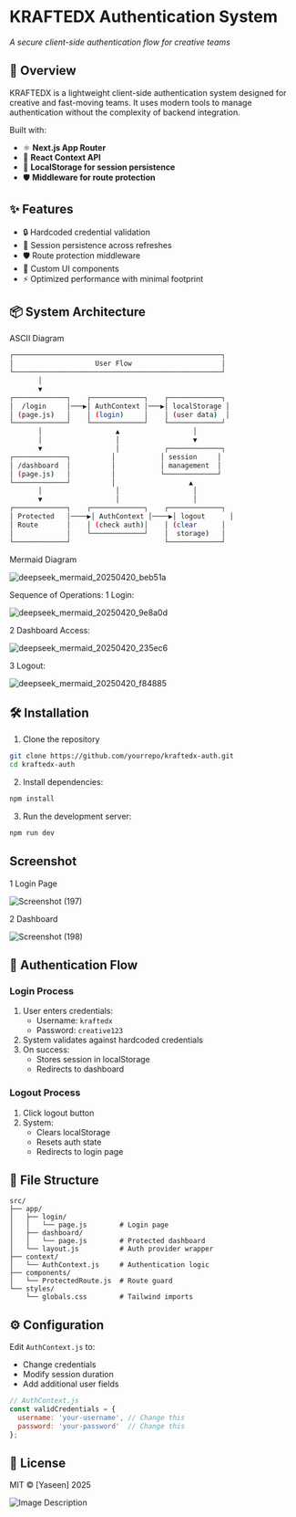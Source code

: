 # KRAFTEDX Authentication System

*A secure client-side authentication flow for creative teams*

## 📌 Overview

KRAFTEDX is a lightweight client-side authentication system designed for creative and fast-moving teams. It uses modern tools to manage authentication without the complexity of backend integration.

Built with:

- ⚛️ **Next.js App Router**
- 🔁 **React Context API**
- 💾 **LocalStorage for session persistence**
- 🛡️ **Middleware for route protection**

## ✨ Features

- 🔒 Hardcoded credential validation  
- 🔄 Session persistence across refreshes  
- 🛡️ Route protection middleware  
- 🎨 Custom UI components  
- ⚡ Optimized performance with minimal footprint

## 📦 System Architecture

ASCII Diagram

```bash
┌───────────────────────────────────────────────────┐
│                    User Flow                      │
└───────────────────────────────────────────────────┘
       │
       ▼
┌─────────────┐    ┌─────────────┐    ┌─────────────┐
│  /login     │───▶│ AuthContext │───▶│ localStorage │
│ (page.js)   │    │ (login)     │    │ (user data)  │
└─────────────┘    └─────────────┘    └─────────────┘
       │                  ▲                  │
       │                  │                  ▼
       ▼                  │           ┌─────────────┐
┌─────────────┐          │           │ session     │
│ /dashboard  │          │           │ management  │
│ (page.js)   │          │           └─────────────┘
└─────────────┘          │                  ▲
       │                  │                  │
       ▼                  │                  │
┌─────────────┐    ┌─────────────┐    ┌─────────────┐
│ Protected   │────▶│ AuthContext │────▶│ logout      │
│ Route       │    │ (check auth)│    │ (clear      │
│             │    └─────────────┘    │  storage)   │
└─────────────┘                       └─────────────┘
```

Mermaid Diagram

![deepseek_mermaid_20250420_beb51a](https://github.com/user-attachments/assets/dc6f6926-944a-4308-8a30-87465e5e5a19)

Sequence of Operations:
1 Login:

![deepseek_mermaid_20250420_9e8a0d](https://github.com/user-attachments/assets/23511dfe-797e-4eb2-bc3c-6d4183293545)

2 Dashboard Access:

![deepseek_mermaid_20250420_235ec6](https://github.com/user-attachments/assets/b1d88323-6273-4427-876c-a46186d8c862)

3 Logout:

![deepseek_mermaid_20250420_f84885](https://github.com/user-attachments/assets/41f0e8f9-23df-4af6-806c-3ab92aea51c9)


## 🛠️ Installation

1. Clone the repository

```bash
git clone https://github.com/yourrepo/kraftedx-auth.git
cd kraftedx-auth
```

2. Install dependencies:
```bash
npm install
```

3. Run the development server:
```bash
npm run dev
```

## Screenshot

1 Login Page

![Screenshot (197)](https://github.com/user-attachments/assets/626826ac-e0bf-41bd-b73f-4da3eafccb36)

2 Dashboard

![Screenshot (198)](https://github.com/user-attachments/assets/b8a367d0-1db6-477e-ac67-51ff8aea57b4)


## 🔐 Authentication Flow

### Login Process
1. User enters credentials:
   - Username: `kraftedx`
   - Password: `creative123`
2. System validates against hardcoded credentials
3. On success:
   - Stores session in localStorage
   - Redirects to dashboard

### Logout Process
1. Click logout button
2. System:
   - Clears localStorage
   - Resets auth state
   - Redirects to login page

## 📂 File Structure
```
src/
├── app/
│   ├── login/
│   │   └── page.js        # Login page
│   ├── dashboard/
│   │   └── page.js        # Protected dashboard
│   └── layout.js          # Auth provider wrapper
├── context/
│   └── AuthContext.js     # Authentication logic
├── components/
│   └── ProtectedRoute.js  # Route guard
└── styles/
    └── globals.css        # Tailwind imports
```

## ⚙️ Configuration
Edit `AuthContext.js` to:
- Change credentials
- Modify session duration
- Add additional user fields

```javascript
// AuthContext.js
const validCredentials = {
  username: 'your-username', // Change this
  password: 'your-password'  // Change this
};
```

## 📜 License
MIT © [Yaseen] 2025

![Image Description](https://i.ibb.co/17HLXKV/Screenshot-187-1-1.png)
